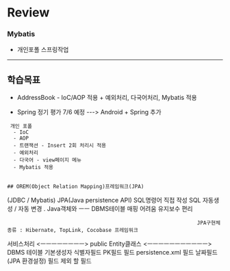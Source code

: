 # Review

### Mybatis
- 개인포폴 스프링작업


-----------------------------------------------------

## 학습목표
- AddressBook - IoC/AOP 적용 + 예외처리, 다국어처리, Mybatis 적용

- Spring 정기 평가 7/6 예정 ---> Android + Spring 추가
```
 개인 포폴
  - IoC
  - AOP
  - 트랜잭션 - Insert 2회 처리시 적용
  - 예외처리
  - 다국어 - view페이지 메뉴
  - Mybatis 적용


## OREM(Object Relation Mapping)프레임워크(JPA)

```
(JDBC / Mybatis)                                                  JPA(Java persistence API)
 SQL명령어 직접 작성                                                SQL 자동생성 / 자동 변경
 . Java객체와 ㅡㅡ DBMS테이블 매핑 어려움                        유지보수 편리

                                                                  JPA구현체 종류 : Hibernate, TopLink, Cocobase 프레임워크

  서비스처리 <ㅡㅡㅡㅡㅡㅡㅡㅡ>    public Entity클래스            <ㅡㅡㅡㅡㅡㅡㅡㅡㅡㅡㅡ> DBMS 테이블
                                    기본생성자
                                    식별자필드                                                  PK필드
                                    필드                              persistence.xml          필드
                                    날짜필드                          (JPA 환경설정)            필드
                                    제외 할 필드
```
  

